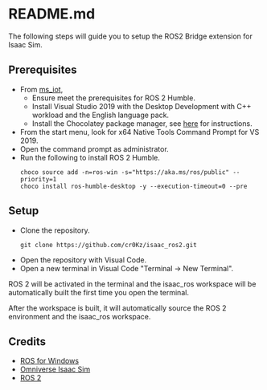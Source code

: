 # README.md

The following steps will guide you to setup the ROS2 Bridge extension for Isaac Sim.

## Prerequisites

- From [ms_iot](https://ms-iot.github.io/ROSOnWindows/GettingStarted/SetupRos2.html), 
    - Ensure meet the prerequisites for ROS 2 Humble.
    - Install Visual Studio 2019 with the Desktop Development with C++ workload and the English language pack.
    - Install the Chocolatey package manager, see [here](https://ms-iot.github.io/ROSOnWindows/GettingStarted/SetupRos2.html#install-windows-package-manager) for instructions.
- From the start menu, look for x64 Native Tools Command Prompt for VS 2019.
- Open the command prompt as administrator.
- Run the following to install ROS 2 Humble.
    ```
    choco source add -n=ros-win -s="https://aka.ms/ros/public" --priority=1
    choco install ros-humble-desktop -y --execution-timeout=0 --pre
    ```

## Setup

- Clone the repository.
    ```
    git clone https://github.com/cr0Kz/isaac_ros2.git
    ```
- Open the repository with Visual Code.
- Open a new terminal in Visual Code "Terminal -> New Terminal".

ROS 2 will be activated in the terminal and the isaac_ros workspace will be automatically built the first time you open the terminal.

After the workspace is built, it will automatically source the ROS 2 environment and the isaac_ros workspace.

## Credits

- [ROS for Windows](https://ms-iot.github.io/ROSOnWindows/GettingStarted/SetupRos2.html)
- [Omniverse Isaac Sim](https://docs.omniverse.nvidia.com/isaacsim/latest/installation/install_ros.html#isaac-sim-app-install-ros)
- [ROS 2](https://docs.ros.org/en/humble/index.html)


